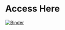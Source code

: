 # Access Here



[![Binder](https://mybinder.org/badge_logo.svg)](https://mybinder.org/v2/gh/ThanujSingaravelan/General/lab/main)
